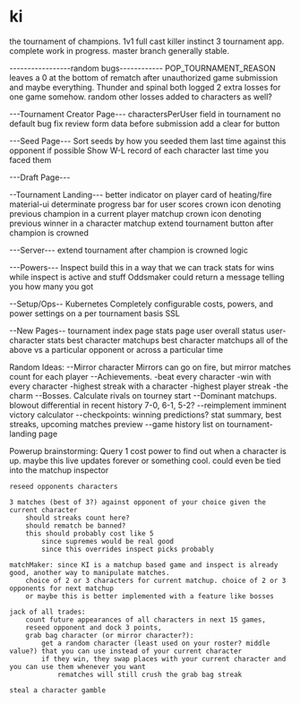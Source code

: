 ki
==

the tournament of champions.
1v1 full cast killer instinct 3 tournament app.
complete work in progress. master branch generally stable.

-----------------random bugs------------
POP_TOURNAMENT_REASON leaves a 0 at the bottom of rematch after unauthorized game submission and maybe everything.
Thunder and spinal both logged 2 extra losses for one game somehow. random other losses added to characters as well?

---Tournament Creator Page---
charactersPerUser field in tournament no default bug fix
review form data before submission
add a clear for button

---Seed Page---
Sort seeds by how you seeded them last time against this opponent if possible
Show W-L record of each character last time you faced them

---Draft Page---

--Tournament Landing---
better indicator on player card of heating/fire
material-ui determinate progress bar for user scores
crown icon denoting previous champion in a current player matchup
crown icon denoting previous winner in a character matchup
extend tournament button after champion is crowned

---Server---
extend tournament after champion is crowned logic

---Powers---
Inspect
	build this in a way that we can track stats for wins while inspect is active and stuff
Oddsmaker could return a message telling you how many you got

--Setup/Ops--
Kubernetes
Completely configurable costs, powers, and power settings on a per tournament basis
SSL

--New Pages--
tournament index page
stats page
	user overall status
	user-character stats
	best character matchups
	best character matchups
	all of the above vs a particular opponent or across a particular time

Random Ideas:
--Mirror character
	Mirrors can go on fire, but mirror matches count for each player
--Achievements.
	-beat every character
	-win with every character
	-highest streak with a character
	-highest player streak
	-the charm
--Bosses. Calculate rivals on tourney start
--Dominant matchups. blowout differential in recent history 7-0, 6-1, 5-2?
--reimplement imminent victory calculator
--checkpoints: winning predictions? stat summary, best streaks, upcoming matches preview
--game history list on tournament-landing page

Powerup brainstorming:
	Query
		1 cost power to find out when a character is up.
		maybe this live updates forever or something cool.
		could even be tied into the matchup inspector

	reseed opponents characters

	3 matches (best of 3?) against opponent of your choice given the current character
		should streaks count here?
		should rematch be banned?
		this should probably cost like 5
			since supremes would be real good
			since this overrides inspect picks probably

	matchMaker: since KI is a matchup based game and inspect is already good, another way to manipulate matches.
		choice of 2 or 3 characters for current matchup. choice of 2 or 3 opponents for next matchup
		or maybe this is better implemented with a feature like bosses

	jack of all trades:
		count future appearances of all characters in next 15 games,
		reseed opponent and dock 3 points,
		grab bag character (or mirror character?):
			get a random character (least used on your roster? middle value?) that you can use instead of your current character
			if they win, they swap places with your current character and you can use them whenever you want
				rematches will still crush the grab bag streak

	steal a character gamble
